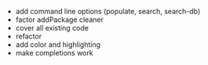 * add command line options (populate, search, search-db)
* factor addPackage cleaner
* cover all existing code
* refactor
* add color and highlighting
* make completions work